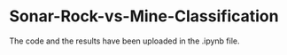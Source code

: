 # Sonar-Rock-vs-Mine-Classification
The code and the results have been uploaded in the .ipynb file.
